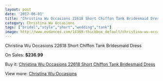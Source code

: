 ```yaml
---
layout: post
date: '2017-06-01'
title: "Christina Wu Occasions 22618 Short Chiffon Tank Bridesmaid Dress"
category: Christina Wu Occasions
tags: ["bridal","style","short","wedding","tank"]
image: http://www.eudances.com/14389-thickbox_default/christina-wu-occasions-22618-short-chiffon-tank-bridesmaid-dress.jpg
---
```

Christina Wu Occasions 22618 Short Chiffon Tank Bridesmaid Dress

On Sales: **$236.99**
<a href="https://www.eudances.com/en/christina-wu-occasions/4316-christina-wu-occasions-22618-short-chiffon-tank-bridesmaid-dress.html"><amp-img layout="responsive" width="600" height="600" src="//www.eudances.com/14389-thickbox_default/christina-wu-occasions-22618-short-chiffon-tank-bridesmaid-dress.jpg" alt="Christina Wu Occasions 22618 Short Chiffon Tank Bridesmaid Dress 0" /></a>
<a href="https://www.eudances.com/en/christina-wu-occasions/4316-christina-wu-occasions-22618-short-chiffon-tank-bridesmaid-dress.html"><amp-img layout="responsive" width="600" height="600" src="//www.eudances.com/14392-thickbox_default/christina-wu-occasions-22618-short-chiffon-tank-bridesmaid-dress.jpg" alt="Christina Wu Occasions 22618 Short Chiffon Tank Bridesmaid Dress 1" /></a>
<a href="https://www.eudances.com/en/christina-wu-occasions/4316-christina-wu-occasions-22618-short-chiffon-tank-bridesmaid-dress.html"><amp-img layout="responsive" width="600" height="600" src="//www.eudances.com/14391-thickbox_default/christina-wu-occasions-22618-short-chiffon-tank-bridesmaid-dress.jpg" alt="Christina Wu Occasions 22618 Short Chiffon Tank Bridesmaid Dress 2" /></a>
<a href="https://www.eudances.com/en/christina-wu-occasions/4316-christina-wu-occasions-22618-short-chiffon-tank-bridesmaid-dress.html"><amp-img layout="responsive" width="600" height="600" src="//www.eudances.com/14390-thickbox_default/christina-wu-occasions-22618-short-chiffon-tank-bridesmaid-dress.jpg" alt="Christina Wu Occasions 22618 Short Chiffon Tank Bridesmaid Dress 3" /></a>

Buy it: [Christina Wu Occasions 22618 Short Chiffon Tank Bridesmaid Dress](https://www.eudances.com/en/christina-wu-occasions/4316-christina-wu-occasions-22618-short-chiffon-tank-bridesmaid-dress.html "Christina Wu Occasions 22618 Short Chiffon Tank Bridesmaid Dress")

View more: [Christina Wu Occasions](https://www.eudances.com/en/59-christina-wu-occasions "Christina Wu Occasions")